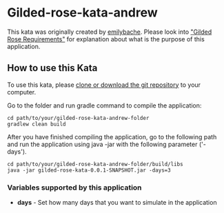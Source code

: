 # Gilded-rose-kata-andrew

This kata was originally created by [emilybache](https://github.com/emilybache/GildedRose-Refactoring-Kata).
Please look into ["Gilded Rose Requirements"](https://github.com/emilybache/GildedRose-Refactoring-Kata/tree/master/GildedRoseRequirements.txt) for explanation about what is the purpose of this application.

## How to use this Kata

To use this kata, please [clone or download the git repository](git@github.com:avlimas/gilded-rose-kata-andrew.git) to your computer.

Go to the folder and run gradle command to compile the application:
``` 
cd path/to/your/gilded-rose-kata-andrew-folder
gradlew clean build
``` 

After you have finished compiling the application, go to the following path and run the application using java -jar with the following parameter ('-days').
``` 
cd path/to/your/gilded-rose-kata-andrew-folder/build/libs
java -jar gilded-rose-kata-0.0.1-SNAPSHOT.jar -days=3
```

### Variables supported by this application
- **days** - Set how many days that you want to simulate in the application